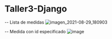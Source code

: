 # Taller3-Django

-- Lista de medidas 
![imagen_2021-08-29_180903](https://user-images.githubusercontent.com/60241754/131268273-34012405-9b21-4339-9c48-34d015c04096.png)

-- Medida con id especificado
![image](https://user-images.githubusercontent.com/60241754/131268293-c0b45f7e-5512-4186-8674-ec543ed08198.png)
